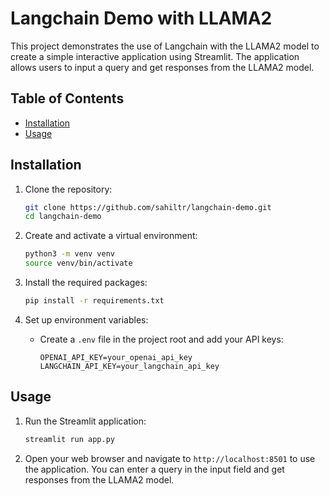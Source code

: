 # Langchain Demo with LLAMA2

This project demonstrates the use of Langchain with the LLAMA2 model to create a simple interactive application using Streamlit. The application allows users to input a query and get responses from the LLAMA2 model.

## Table of Contents
- [Installation](#installation)
- [Usage](#usage)

## Installation

1. Clone the repository:
    ```bash
    git clone https://github.com/sahiltr/langchain-demo.git
    cd langchain-demo
    ```

2. Create and activate a virtual environment:
    ```bash
    python3 -m venv venv
    source venv/bin/activate
    ```

3. Install the required packages:
    ```bash
    pip install -r requirements.txt
    ```

4. Set up environment variables:
    - Create a `.env` file in the project root and add your API keys:
        ```plaintext
        OPENAI_API_KEY=your_openai_api_key
        LANGCHAIN_API_KEY=your_langchain_api_key
        ```

## Usage

1. Run the Streamlit application:
    ```bash
    streamlit run app.py
    ```

2. Open your web browser and navigate to `http://localhost:8501` to use the application. You can enter a query in the input field and get responses from the LLAMA2 model.




